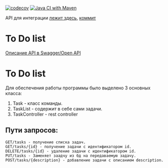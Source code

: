 [![codecov](https://codecov.io/gh/V31R/java_course/branch/master/graph/badge.svg?token=4FF2N6MU0L)](https://codecov.io/gh/V31R/java_course)
[![Java CI with Maven](https://github.com/V31R/java_course/actions/workflows/maven.yml/badge.svg)](https://github.com/V31R/java_course/actions/workflows/maven.yml)

API для интеграции [лежит здесь](https://github.com/EvgenUlianov/HomeTask_1_1), [коммит](https://github.com/EvgenUlianov/HomeTask_1_1/commit/8a6243e141273ec73fbc61c3870e1bb60397506d)

# To Do list

[Описание API в Swagger/Open API](https://app.swaggerhub.com/apis/V31R/ToDoList/1.0.0#/)

# To Do list

Для обеспечения работы программы было выделено 3 основных класса:
1. Task - класс команды.
2. TaskList - содержит в себе сами задачи.
3. TaskController - rest controller

## Пути запросов:
	GET/tasks - получение списка задач.
	GET/tasks/{id} - получение задачи с идентификатором id.
	DELETE/tasks/{id} - удаление задачи с идентификатором id.
	PUT/tasks - Заменяет заадчу из бд на передаваемую задачу.
	POST/tasks/{description} - добавление задачи с описанием description.
